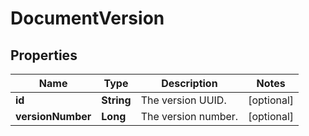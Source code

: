 # DocumentVersion

## Properties
Name | Type | Description | Notes
------------ | ------------- | ------------- | -------------
**id** | **String** | The version UUID. |  [optional]
**versionNumber** | **Long** | The version number. |  [optional]
